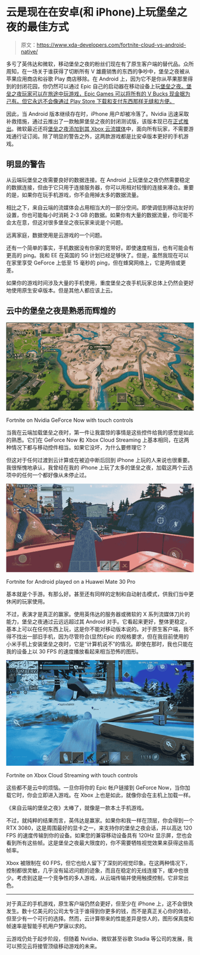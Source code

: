 # 云是现在在安卓(和 iPhone)上玩堡垒之夜的最佳方式

> 原文：<https://www.xda-developers.com/fortnite-cloud-vs-android-native/>

多亏了英伟达和微软，移动堡垒之夜的粉丝们现在有了原生客户端的替代品。众所周知，在一场关于谁获得了切断所有 V 雄鹿销售的东西的争吵中，堡垒之夜被从苹果应用商店和谷歌 Play 商店移除。在 Android 上，因为它不是你从苹果那里得到的封闭花园，你仍然可以通过 Epic 自己的启动器在移动设备上玩[堡垒之夜。堡垒之夜玩家可以在旅途中玩游戏，Epic Games 可以将所有的 V Bucks 现金据为己有。但它永远不会像通过 Play Store 下载和支付东西那样无缝和方便。](https://www.epicgames.com/fortnite/en-US/mobile/android/get-started)

因此，当 Android 版本继续存在时，iPhone 用户却被冷落了。Nvidia 迅速采取补救措施，通过云推出了一款触屏堡垒之夜的封闭测试版，该版本现已在[正式推出](https://www.xda-developers.com/fortnite-touch-controls-geforce-now/)。微软最近还将[堡垒之夜添加到其 Xbox 云流媒体](https://www.xda-developers.com/xbox-cloud-gaming-adds-fortnite/)中，面向所有玩家，不需要游戏通行证订阅。除了明显的警告之外，这两款游戏都是比安卓版本更好的手机游戏。

## 明显的警告

从云端玩堡垒之夜需要良好的数据连接。在 Android 上玩堡垒之夜仍然需要稳定的数据连接，但由于它只用于连接服务器，你可以用相对较慢的连接来凑合。重要的是，如果你在玩手机游戏，你不会用掉太多的数据流量。

相比之下，来自云端的流媒体会占用相当大的一部分空间。即使调低到移动友好的设置，你也可能每小时消耗 2-3 GB 的数据。如果你有大量的数据流量，你可能不会太在意，但这对很多堡垒之夜玩家来说是个问题。

远离家庭，数据使用是云游戏的一个问题。

还有一个简单的事实，手机数据没有你家的宽带好。即使速度相当，也有可能会有更高的 ping。我和 EE 在英国的 5G 计划已经足够快了。但是，虽然我现在可以在家里享受 GeForce 上低至 15 毫秒的 ping，但在蜂窝网络上，它是两倍或更差。

如果你的游戏时间涉及大量的手机使用，重度堡垒之夜手机玩家总体上仍然会更好地使用原生安卓版本。但是其他人都应该上云。

## 云中的堡垒之夜是熟悉而辉煌的

 <picture>![Moon Knight riding Butt Stallion down into the Fortnite map](img/83aedb873e9f3828b7b1df1a2cd0603e.png)</picture> 

Fortnite on Nvidia GeForce Now with touch controls

当我在云端加载堡垒之夜时，第一件让我震惊的事情是这些控件给我的感觉是如此的熟悉。它们在 GeForce Now 和 Xbox Cloud Streaming 上基本相同，在这两种情况下都与移动控件相当。如果它没坏，为什么要修理它？

但这对于任何过渡到云计算或在被迫中断后回到 iPhone 上玩的人来说也很重要。我很惭愧地承认，我曾经在我的 iPhone 上玩了太多的堡垒之夜，加载这两个云选项中的任何一个都好像从未停止过。

 <picture>![Fortnite on Android](img/428ad0016981e7d91fd70e0e5ff70220.png)</picture> 

Fortnite for Android played on a Huawei Mate 30 Pro

基本就是个手游。有那么好。甚至还有同样的定制和自动射击模式，供我们当中更休闲的玩家使用。

不过，表演才是真正的赢家。使用英伟达的服务器或微软的 X 系列流媒体刀片的能力，堡垒之夜通过云远远超过其 Android 对手。它看起来更好，整体更稳定，基本上可以在任何东西上玩，这是你不能对移动版本说的。对于原生客户端，我不得不找出一部旧手机，因为尽管符合(显然)Epic 的规格要求，但在我目前使用的小米手机上安装堡垒之夜时，它是“计算机说不”的情况。即使在那时，我也只能在我的设备上以 30 FPS 的速度播放看起来相当恐怖的图形。

 <picture>![Fortnite](img/15d444ab09d157a23b845bd2f52428f8.png)</picture> 

Fortnite on Xbox Cloud Streaming with touch controls

这些都不是云中的烦恼。一旦你将你的 Epic 帐户链接到 GeForce Now，当你加载它时，你会立即进入游戏。在 Xbox 上也是如此，就像你会在主机上加载一样。

《来自云端的堡垒之夜》太棒了，就像是一款本土手机游戏。

不过，就纯粹的结果而言，英伟达是赢家。如果你和我一样在顶层，你会得到一个 RTX 3080，这是周围最好的显卡之一，来支持你的堡垒之夜会话，并以高达 120 FPS 的速度传输到你的设备。如果您的兼容移动设备具有 120Hz 显示屏，您也会看到所有这些帧。这是堡垒之夜最大限度的，你不需要牺牲视觉效果来获得这些高帧率。

Xbox 被限制在 60 FPS，但它也给人留下了深刻的视觉印象。在这两种情况下，控制都很灵敏，几乎没有延迟问题的迹象，而且在稳定的无线连接下，缓冲也很少。考虑到这是一个竞争性的多人游戏，从云端传输并使用触摸控制，它非常出色。

* * *

对于真正的手机游戏，原生客户端仍然会更好，但至少在 iPhone 上，这不会很快发生。数十亿美元的公司太专注于谁得到你更多的钱，而不是真正关心你的体验，但至少有一个可行的选择。然而，云计算带来的性能差异是惊人的，图形保真度和帧速率是智能手机用户梦寐以求的。

云游戏仍处于起步阶段，但随着 Nvidia、微软甚至谷歌 Stadia 等公司的发展，我可以预见云将接管顶级移动游戏的未来。